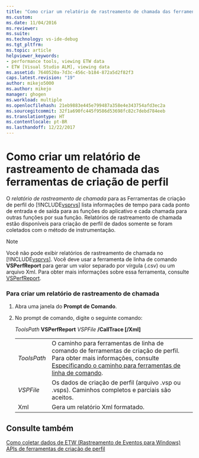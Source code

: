 ```yaml
---
title: "Como criar um relatório de rastreamento de chamada das ferramentas de criação de perfil | Microsoft Docs"
ms.custom: 
ms.date: 11/04/2016
ms.reviewer: 
ms.suite: 
ms.technology: vs-ide-debug
ms.tgt_pltfrm: 
ms.topic: article
helpviewer_keywords:
- performance tools, viewing ETW data
- ETW [Visual Studio ALM], viewing data
ms.assetid: 7640520a-7d3c-456c-b184-872a5d2f82f3
caps.latest.revision: "19"
author: mikejo5000
ms.author: mikejo
manager: ghogen
ms.workload: multiple
ms.openlocfilehash: 21eb9883e445e799487a358e4e343754afd3ec2a
ms.sourcegitcommit: 32f1a690fc445f9586d53698fc82c7debd784eeb
ms.translationtype: HT
ms.contentlocale: pt-BR
ms.lasthandoff: 12/22/2017
---
```

# <a name="how-to-create-a-profiling-tools-call-trace-report"></a>Como criar um relatório de rastreamento de chamada das ferramentas de criação de perfil
O *relatório de rastreamento de chamada* para as Ferramentas de criação de perfil do [!INCLUDE[vsprvs](../code-quality/includes/vsprvs_md.md)] lista informações de tempo para cada ponto de entrada e de saída para as funções do aplicativo e cada chamada para outras funções por sua função. Relatórios de rastreamento de chamada estão disponíveis para criação de perfil de dados somente se foram coletados com o método de instrumentação.  
  
> [!NOTE]
>  Você não pode exibir relatórios de rastreamento de chamada no [!INCLUDE[vsprvs](../code-quality/includes/vsprvs_md.md)]. Você deve usar a ferramenta de linha de comando **VSPerfReport** para gerar um valor separado por vírgula (.csv) ou um arquivo Xml. Para obter mais informações sobre essa ferramenta, consulte [VSPerfReport](../profiling/vsperfreport.md).  
  
### <a name="to-create-a-call-trace-report"></a>Para criar um relatório de rastreamento de chamada  
  
1.  Abra uma janela do **Prompt de Comando**.  
  
2.  No prompt de comando, digite o seguinte comando:  
  
     *ToolsPath* **VSPerfReport** *VSPFile*  **/CallTrace [/Xml]**  
  
    |||  
    |-|-|  
    |*ToolsPath*|O caminho para ferramentas de linha de comando de ferramentas de criação de perfil. Para obter mais informações, consulte [Especificando o caminho para ferramentas de linha de comando](../profiling/specifying-the-path-to-profiling-tools-command-line-tools.md).|  
    |*VSPFile*|Os dados de criação de perfil (arquivo .vsp ou .vsps). Caminhos completos e parciais são aceitos.|  
    |Xml|Gera um relatório Xml formatado.|  
  
## <a name="see-also"></a>Consulte também  
 [Como coletar dados de ETW (Rastreamento de Eventos para Windows)](../profiling/how-to-collect-event-tracing-for-windows-etw-data.md)   
 [APIs de ferramentas de criação de perfil](../profiling/profiling-tools-apis.md)